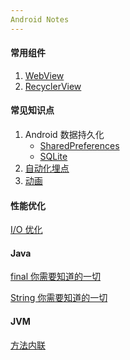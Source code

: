 ```yaml
---
Android Notes
---
```


#### 常用组件

1. [WebView](https://github.com/Omooo/Android-Notes/blob/master/blogs/WebView.md)
2. [RecyclerView](https://github.com/Omooo/Android-Notes/blob/master/blogs/RecyclerView.md)

#### 常见知识点

1. Android 数据持久化
   - [SharedPreferences](https://github.com/Omooo/Android-Notes/blob/master/blogs/SharedPreferences.md)
   - [SQLite](https://github.com/Omooo/Android-Notes/blob/master/blogs/SQLite.md)
2. [自动化埋点](https://github.com/Omooo/Android-Notes/blob/master/blogs/%E5%9F%8B%E7%82%B9.md)
3. [动画](https://github.com/Omooo/Android-Notes/blob/master/blogs/Animator.md)

#### 性能优化

[I/O 优化]()

#### Java

[final 你需要知道的一切](https://github.com/Omooo/Android-Notes/blob/master/blogs/final.md)

[String 你需要知道的一切](https://github.com/Omooo/Android-Notes/blob/master/blogs/String.md)

#### JVM

[方法内联]()